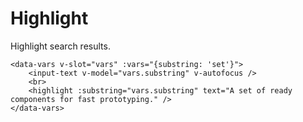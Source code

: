 # Highlight

Highlight search results.

```vue
<data-vars v-slot="vars" :vars="{substring: 'set'}">
    <input-text v-model="vars.substring" v-autofocus />
    <br>
    <highlight :substring="vars.substring" text="A set of ready components for fast prototyping." />
</data-vars>
```
